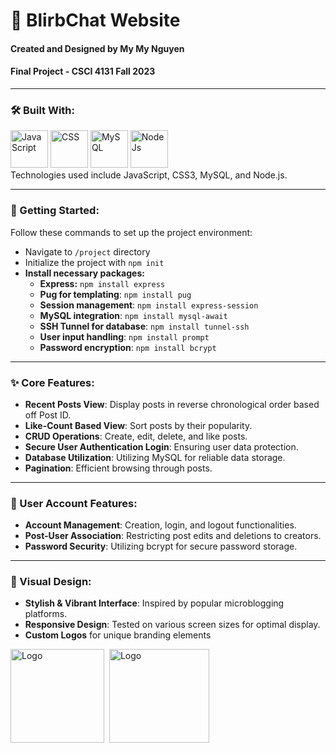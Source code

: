 # 💭 BlirbChat Website
#### Created and Designed by My My Nguyen
#### Final Project - CSCI 4131 Fall 2023
---
### 🛠️ Built With: 
<div>
    <img src="https://cdn.jsdelivr.net/gh/devicons/devicon/icons/javascript/javascript-original.svg" title="JavaScript" alt="JavaScript" width="60" height="60">
    <img src="https://cdn.jsdelivr.net/gh/devicons/devicon/icons/css3/css3-original.svg" title="CSS" alt="CSS" width="60" height="60"/>
    <img src="https://cdn.jsdelivr.net/gh/devicons/devicon/icons/mysql/mysql-original-wordmark.svg" title="MySQL" alt="MySQL" width="60" height="60">
    <img src="https://cdn.jsdelivr.net/gh/devicons/devicon/icons/nodejs/nodejs-original.svg" title="NodeJs" alt="NodeJs" width="60" height="60"/>      
</div>
Technologies used include JavaScript, CSS3, MySQL, and Node.js.

---

### 🚀 Getting Started: 
Follow these commands to set up the project environment:

- Navigate to `/project` directory
- Initialize the project with `npm init`
- **Install necessary packages:**
  - **Express:** `npm install express`
  - **Pug for templating**: `npm install pug`
  - **Session management**: `npm install express-session`
  - **MySQL integration**: `npm install mysql-await`
  - **SSH Tunnel for database**: `npm install tunnel-ssh`
  - **User input handling**: `npm install prompt`
  - **Password encryption**: `npm install bcrypt`

---

### ✨ Core Features:
- **Recent Posts View**: Display posts in reverse chronological order based off Post ID.
- **Like-Count Based View**: Sort posts by their popularity.
- **CRUD Operations**: Create, edit, delete, and like posts.
- **Secure User Authentication Login**: Ensuring user data protection.
- **Database Utilization**: Utilizing MySQL for reliable data storage.
- **Pagination**: Efficient browsing through posts.
---

### 🔑 User Account Features:
- **Account Management**: Creation, login, and logout functionalities.
- **Post-User Association**: Restricting post edits and deletions to creators.
- **Password Security**: Utilizing bcrypt for secure password storage.

---

### 🎨 Visual Design:
- **Stylish & Vibrant Interface**: Inspired by popular microblogging platforms.
- **Responsive Design**: Tested on various screen sizes for optimal display.
- **Custom Logos** for unique branding elements
<div>    
    <img src="/resources/images/logo.png" title="Logo" alt="Logo" width="150" height="150"/>&nbsp;
    <img src="/resources/images/birbchat.png" title="Logo" alt="Logo" width="160" height="150"/>&nbsp;
</div>
